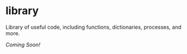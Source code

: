 # library

Library of useful code, including functions, dictionaries, processes, and more.

_Coming Soon!_  
